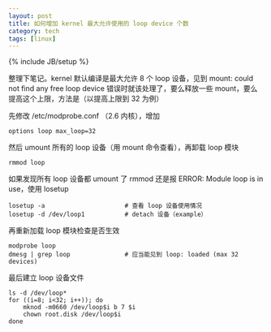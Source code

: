```yaml
---
layout: post
title: 如何增加 kernel 最大允许使用的 loop device 个数
category: tech
tags: [linux]
---
```

{% include JB/setup %}

整理下笔记。kernel 默认编译是最大允许 8 个 loop 设备，见到 mount: could not
find any free loop device 错误时就该处理了，要么释放一些
mount，要么提高这个上限，方法是（以提高上限到 32 为例）

先修改 /etc/modprobe.conf （2.6 内核），增加

    options loop max_loop=32

然后 umount 所有的 loop 设备（用 mount 命令查看），再卸载 loop 模块

    rmmod loop

如果发现所有 loop 设备都 umount 了 rmmod 还是报 ERROR: Module loop is in
use，使用 losetup

    losetup -a                      # 查看 loop 设备使用情况
    losetup -d /dev/loop1           # detach 设备（example）

再重新加载 loop 模块检查是否生效

    modprobe loop
    dmesg | grep loop               # 应当能见到 loop: loaded (max 32 devices)

最后建立 loop 设备文件

    ls -d /dev/loop*
    for ((i=8; i<32; i++)); do
        mknod -m0660 /dev/loop$i b 7 $i
        chown root.disk /dev/loop$i
    done
